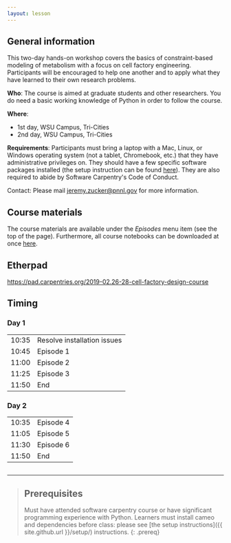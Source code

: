 ```yaml
---
layout: lesson
---
```


## General information

This two-day hands-on workshop covers the basics of constraint-based modeling of metabolism with a focus on cell factory engineering. Participants will be encouraged to help one another and to apply what they have learned to their own research problems.

**Who**: The course is aimed at graduate students and other researchers. You do need a basic working knowledge of Python in order to follow the course.

**Where**:

* 1st day, WSU Campus, Tri-Cities
* 2nd day, WSU Campus, Tri-Cities

**Requirements**: Participants must bring a laptop with a Mac, Linux, or Windows operating system (not a tablet, Chromebook, etc.) that they have administrative privileges on. They should have a few specific software packages installed (the setup instruction can be found [here](setup)). They are also required to abide by Software Carpentry's Code of Conduct.

Contact: Please mail jeremy.zucker@pnnl.gov for more information.

## Course materials

The course materials are available under the *Episodes* menu item (see the top of the page).
Furthermore, all course notebooks can be downloaded at once [here](https://github.com/agilebiofoundry/2019-02.26-28-cell-factory-design-course/archive/master.zip).

## Etherpad

<https://pad.carpentries.org/2019-02.26-28-cell-factory-design-course>

## Timing

<div class="col-md-6">
    <h3>Day 1</h3>
    <table class="table table-striped">
      <tbody>
      <tr> <td>10:35</td>  <td>Resolve installation issues</td></tr>
      <tr> <td>10:45</td>  <td>Episode 1</td></tr>
      <tr> <td>11:00</td>  <td>Episode 2</td></tr>
      <tr> <td>11:25</td>  <td>Episode 3</td></tr>
      <tr> <td>11:50</td>  <td>End</td> </tr>
    </tbody></table>
  </div>
  <div class="col-md-6">
      <h3>Day 2</h3>
      <table class="table table-striped">
        <tbody>
        <tr> <td>10:35</td>  <td>Episode 4</td></tr>
      <tr> <td>11:05</td>  <td>Episode 5 </td> </tr>
      <tr> <td>11:30</td>  <td>Episode 6</td> </tr>
        <tr> <td>11:50</td>  <td>End</td> </tr>
      </tbody></table>
    </div>

##
----

> ## Prerequisites
>
> Must have attended software carpentry course or have significant programming experience with Python.
> Learners must install cameo and dependencies before class: please see [the setup instructions]({{ site.github.url }}/setup/) instructions.
{: .prereq}
